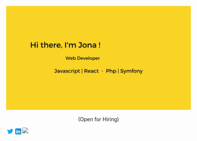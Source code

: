 <div align="center">
  <img src="https://github.com/JonaPlaz/JonaPlaz/blob/main/img/cover.jpg" alt="header"/>
</div>
<p align="center"> (Open for Hiring)</p>

<a href="https://twitter.com/jonaPlazDev">
  <img align="left" alt="Jonathan Plazanet | Twitter" width="22px" src="https://raw.githubusercontent.com/JonaPlaz/JonaPlaz/main/img/twitter.svg" />
</a>
<a href="https://www.linkedin.com/in//jonathan-plazanet/">
  <img align="left" alt="Jona's LinkedIN" width="22px" src="https://raw.githubusercontent.com/JonaPlaz/JonaPlaz/main/img/linkedin.svg" />
</a>

![](https://visitor-badge.glitch.me/badge?page_id=JonaPlaz.JonaPlaz)
